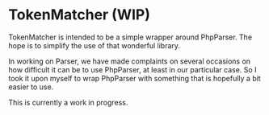 TokenMatcher (WIP)
==================

TokenMatcher is intended to be a simple wrapper around PhpParser. The hope is to simplify the use
of that wonderful library.

In working on Parser, we have made complaints on several occasions on how difficult it can be to
use PhpParser, at least in our particular case. So I took it upon myself to wrap PhpParser
with something that is hopefully a bit easier to use.

This is currently a work in progress.
